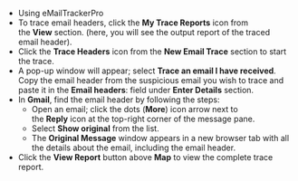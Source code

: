 - Using eMailTrackerPro 
- To trace email headers, click the **My Trace Reports** icon from the **View** section. (here, you will see the output report of the traced email header).
- Click the **Trace Headers** icon from the **New Email Trace** section to start the trace.
- A pop-up window will appear; select **Trace an email I have received**. Copy the email header from the suspicious email you wish to trace and paste it in the **Email headers**: field under **Enter Details** section.
- In **Gmail**, find the email header by following the steps:
	- Open an email; click the dots (**More**) icon arrow next to the **Reply** icon at the top-right corner of the message pane.
	- Select **Show original** from the list.
	- The **Original Message** window appears in a new browser tab with all the details about the email, including the email header.
- Click the **View Report** button above **Map** to view the complete trace report.
